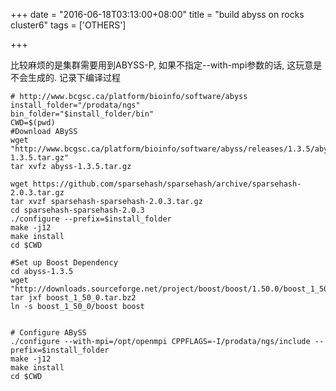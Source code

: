 +++
date = "2016-06-18T03:13:00+08:00"
title = "build abyss on rocks cluster6"
tags = ['OTHERS']

+++

比较麻烦的是集群需要用到ABYSS-P, 如果不指定--with-mpi参数的话, 这玩意是不会生成的.
记录下编译过程
```
# http://www.bcgsc.ca/platform/bioinfo/software/abyss
install_folder="/prodata/ngs"
bin_folder="$install_folder/bin"
CWD=$(pwd)
#Download ABySS
wget "http://www.bcgsc.ca/platform/bioinfo/software/abyss/releases/1.3.5/abyss-1.3.5.tar.gz"
tar xvfz abyss-1.3.5.tar.gz

wget https://github.com/sparsehash/sparsehash/archive/sparsehash-2.0.3.tar.gz
tar xvzf sparsehash-sparsehash-2.0.3.tar.gz
cd sparsehash-sparsehash-2.0.3
./configure --prefix=$install_folder
make -j12
make install
cd $CWD

#Set up Boost Dependency
cd abyss-1.3.5
wget "http://downloads.sourceforge.net/project/boost/boost/1.50.0/boost_1_50_0.tar.bz2"
tar jxf boost_1_50_0.tar.bz2
ln -s boost_1_50_0/boost boost


# Configure ABySS
./configure --with-mpi=/opt/openmpi CPPFLAGS=-I/prodata/ngs/include --prefix=$install_folder
make -j12
make install
cd $CWD
```